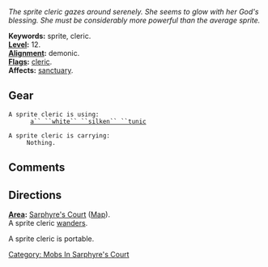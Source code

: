 *The sprite cleric gazes around serenely. She seems to glow with her
God's blessing. She must be considerably more powerful than the average
sprite.*

**Keywords:** sprite, cleric.  
**[Level](Level.md "wikilink"):** 12.  
**[Alignment](Alignment.md "wikilink"):** demonic.  
**[Flags](:Category:_Mob_Types.md "wikilink"):**
[cleric](Spellcasting_Mobs.md "wikilink").  
**Affects:** [sanctuary](Sanctuary.md "wikilink").  

## Gear

`A sprite cleric is using:`  
<worn on body>`      `[`a`` ``white`` ``silken`` ``tunic`](White_Silken_Tunic.md "wikilink")

`A sprite cleric is carrying:`  
`     Nothing.`

## Comments

## Directions

**[Area](:Category:_Areas.md "wikilink"):** [Sarphyre's
Court](:Category:_Sarphyre's_Court.md "wikilink")
([Map](Sarphyre's_Court_Map.md "wikilink")).  
A sprite cleric [wanders](Wandering_Mobs.md "wikilink").

A sprite cleric is portable.  

[Category: Mobs In Sarphyre's
Court](Category:_Mobs_In_Sarphyre's_Court "wikilink")
